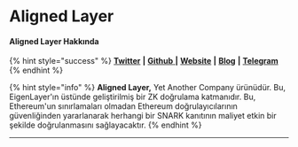 # Aligned Layer

#### **Aligned Layer Hakkında**

{% hint style="success" %}
[**Twitter**](https://twitter.com/alignedlayer) **|** [**Github** ](https://github.com/yetanotherco/aligned_layer)**|** [**Website**](https://alignedlayer.com/) **|** [**Blog**](https://blog.yetanothercompany.xyz/aligned-layer/) **|** [**Telegram**](https://t.me/aligned_layer)
{% endhint %}

{% hint style="info" %}
**Aligned Layer,** Yet Another Company ürünüdür. Bu, EigenLayer'ın üstünde geliştirilmiş bir ZK doğrulama katmanıdır. Bu, Ethereum'un sınırlamaları olmadan Ethereum doğrulayıcılarının güvenliğinden yararlanarak herhangi bir SNARK kanıtının maliyet etkin bir şekilde doğrulanmasını sağlayacaktır.
{% endhint %}

***
